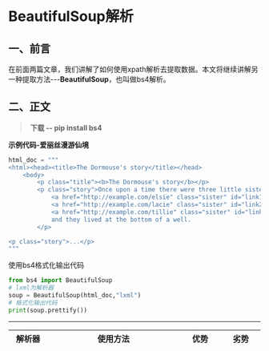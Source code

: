 # BeautifulSoup解析

## 一、前言

在前面两篇文章，我们讲解了如何使用xpath解析去提取数据。本文将继续讲解另一种提取方法---**BeautifulSoup**，也叫做bs4解析。

## 二、正文

> ​	**下载 -- pip install bs4**

**示例代码-爱丽丝漫游仙境**

~~~python
html_doc = """
<html><head><title>The Dormouse's story</title></head>
    <body>
        <p class="title"><b>The Dormouse's story</b></p>
        <p class="story">Once upon a time there were three little sisters; and their names were
            <a href="http://example.com/elsie" class="sister" id="link1">Elsie</a>,
            <a href="http://example.com/lacie" class="sister" id="link2">Lacie</a> and
            <a href="http://example.com/tillie" class="sister" id="link3">Tillie</a>;
            and they lived at the bottom of a well.
        </p>

<p class="story">...</p>
"""
~~~

使用bs4格式化输出代码

~~~ python
from bs4 import BeautifulSoup
# lxml为解析器
soup = BeautifulSoup(html_doc,"lxml")
# 格式化输出代码
print(soup.prettify())
~~~

------



| 解析器           | 使用方法                                                     | 优势                                                  | 劣势                                            |
| ---------------- | ------------------------------------------------------------ | ----------------------------------------------------- | ----------------------------------------------- |
| Python标准库     | `BeautifulSoup(markup, "html.parser")`                       | Python的内置标准库执行速度适中文档容错能力强          | Python 2.7.3 or 3.2.2)前 的版本中文档容错能力差 |
| lxml HTML 解析器 | `BeautifulSoup(markup, "lxml")`                              | 速度快文档容错能力强                                  | 需要安装C语言库                                 |
| lxml XML 解析器  | `BeautifulSoup(markup, ["lxml-xml"])``BeautifulSoup(markup, "xml")` | 速度快唯一支持XML的解析器                             | 需要安装C语言库                                 |
| html5lib         | `BeautifulSoup(markup, "html5lib")`                          | 最好的容错性以浏览器的方式解析文档生成HTML5格式的文档 | 速度慢不依赖外部扩展                            |

推荐使用lxml作为解析器,因为效率更高. 在Python2.7.3之前的版本和Python3中3.2.2之前的版本,必须安装lxml或html5lib, 因为那些Python版本的标准库中内置的HTML解析方法不够稳定.

## 浏览结构化数据的方法

~~~python
print(soup.title)
# <ittle>The Dormouse's story</title>

print(soup.title.name)
# u'title'

print(soup.title.string)
# u'The Dormouse's story'

print(soup.p)
# <p class="title"><b>The Dormouse's story</b></p>

print(soup.p['class'])
# u'title'

print(soup.a)
# <a class="sister" href="http://example.com/elsie" id="link1">Elsie</a>


print(soup.find(id="link3"))
# <a class="sister" href="http://example.com/tillie" id="link3">Tillie</a>

print(soup.find_all('a'))
# [<a class="sister" href="http://example.com/elsie" id="link1">Elsie</a>,
#  <a class="sister" href="http://example.com/lacie" id="link2">Lacie</a>,
#  <a class="sister" href="http://example.com/tillie" id="link3">Tillie</a>]
~~~

## 匹配所有a标签的href属性

~~~python
for link in soup.find_all("a"):
	print(link.get("href"))
# http://example.com/elsie
# http://example.com/lacie

# http://example.com/tillie
~~~

## 获取所有文本内容

~~~python
print(soup.get_text())
The Dormouse's story
The Dormouse's story
Once upon a time there were three little sisters; and their names were
            Elsie,
            Lacie and
            Tillie;
            and they lived at the bottom of a well.
...
~~~



### 遍历文档树

​	**以爱丽丝文档为例**

~~~ python
html_doc = """
<html><head><title>The Dormouse's story</title></head>
    <body>
        <p class="title"><b>The Dormouse's story</b></p>
        <p class="story">Once upon a time there were three little sisters; and their names were
            <a href="http://example.com/elsie" class="sister" id="link1">Elsie</a>,
            <a href="http://example.com/lacie" class="sister" id="link2">Lacie</a> and
            <a href="http://example.com/tillie" class="sister" id="link3">Tillie</a>;
            and they lived at the bottom of a well.
        </p>

<p class="story">...</p>
"""
~~~



#### 子节点

> 一个Tag可能包含多个字符串或其它的Tag,这些都是这个Tag的子节点.Beautiful Soup提供了许多操作和遍历子节点的属性.

​	---  操作文档树最简单的方法就是告诉它你想获取的tag的name.如果想获取 <head> 标签

~~~python
soup.head
>>> <head><title>The Dormouse's story</title></head>

soup.title
>>> <title>The Dormouse's story</title>
~~~

> 这是个获取tag的小窍门,可以在文档树的tag中多次调用这个方法.

​	---  下面的代码可以获取<body>标签中的第一个<p>标签:

~~~python
soup.body.p
>>> <p>The Dormouse's story</p>
~~~

> 通过点取属性的方式只能获得当前名字的第一个tag:

~~~python
soup.a
>>> <a class="sister" href="http://example.com/elsie" id="link1">Elsie</a>
~~~



#### 父节点

> 每个tag或字符串都有父节点:被包含在某个tag中

**parent**

通过 parent 属性来获取某个元素的父节点.在例子“爱丽丝”的文档中,<head>标签是<title>标签的父节点:

~~~ python
title_tag = soup.title
title_tag
# <title>The Dormouse's story</title>

title_tag.parent
# <head><title>The Dormouse's story</title></head>
~~~

#### 兄弟节点

> 看一段代码

~~~python
soup = BeautifulSoup("<a><b>text1</b><c>text2</c></b></a>")
print(soup.prettify())
# <html>
#     <body>
#         <a>
#            <b>
#             text1
#                </b>
#            <c>
#             text2
#                </c>
#         </a>
#     </body>
# </html>
~~~

​	---  因为<b>标签和<c>标签是同一层:他们是同一个元素的子节点,所以<b>和<c>可以被称为兄弟节点.一段文档以标准格式输出时,兄弟节点有相同的缩进级别.在代码中也可以使用这种关系

**next_sibling 和 previous_sibling**

> **在文档树中,使用 next_sibling 和 previous_sibling属性来查询兄弟节点:**

~~~ python
# 下一个兄弟节点
soup.b.next_sibling
>>> <c>text2</c>

# 上一个兄弟节点
soup.c.previous_sibling
>>> <b>text1</b>
~~~



### 搜索文档树

> Beautiful Soup定义了很多搜索方法,这里着重介绍2个: `find()` 和 `find_all()` .其它方法的参数和用法类似,请读者举一反三.

​	**依旧以爱丽丝文档为例**

~~~python
html_doc = """
<html><head><title>The Dormouse's story</title></head>
<body>
<p class="title"><b>The Dormouse's story</b></p>

<p class="story">Once upon a time there were three little sisters; and their names were
<a href="http://example.com/elsie" class="sister" id="link1">Elsie</a>,
<a href="http://example.com/lacie" class="sister" id="link2">Lacie</a> and
<a href="http://example.com/tillie" class="sister" id="link3">Tillie</a>;
and they lived at the bottom of a well.</p>

<p class="story">...</p>
"""
 
from bs4 import BeautifulSoup
soup = BeautifulSoup(html_doc, 'lxml')
~~~

#### 字符串

> 最简单的过滤器是字符串.在搜索方法中传入一个字符串参数,Beautiful Soup会查找与字符串完整匹配的内容,下面的例子用于查找文档中所有的<b>标签:

~~~python
soup.find_all('b')
>>> [<b>The Dormouse's story</b>]
~~~

#### 列表

> 如果传入列表参数,Beautiful Soup会将与列表中任一元素匹配的内容返回.下面代码找到文档中所有<a>标签和<b>标签:

~~~python
soup.find_all(["a", "b"])
# [<b>The Dormouse's story</b>,
#  <a class="sister" href="http://example.com/elsie" id="link1">Elsie</a>,
#  <a class="sister" href="http://example.com/lacie" id="link2">Lacie</a>,
#  <a class="sister" href="http://example.com/tillie" id="link3">Tillie</a>]
~~~

#### 按CSS搜索

> 按照CSS类名搜索tag的功能非常实用,但标识CSS类名的关键字 class在Python中是保留字,使用 class 做参数会导致语法错误.从Beautiful Soup的4.1.1版本开始,可以通过 class_ 参数搜索有指定

~~~python
soup.find_all("a", class_="sister")
# [<a class="sister" href="http://example.com/elsie" id="link1">Elsie</a>,
#  <a class="sister" href="http://example.com/lacie" id="link2">Lacie</a>,
#  <a class="sister" href="http://example.com/tillie" id="link3">Tillie</a>]
~~~

  ---   limit参数

> 文档树中有3个tag符合搜索条件,但结果只返回了2个,因为我们限制了返回数量:

~~~python
soup.find_all("a", limit=2)
# [<a class="sister" href="http://example.com/elsie" id="link1">Elsie</a>,
#  <a class="sister" href="http://example.com/lacie" id="link2">Lacie</a>]
~~~

#### css选择器

> Beautiful Soup支持大部分的CSS选择器 ， 在 Tag 或 BeautifulSoup 对象的 .select() 方法中传入字符串参数, 即可使用CSS选择器的语法找到tag:

~~~python
soup.select("title")
# [<title>The Dormouse's story</title>]

soup.select("p:nth-of-type(3)")
# [<p class="story">...</p>]
~~~

##### ---  通过tag标签逐层查找

~~~python
soup.select("body a")
# [<a class="sister" href="http://example.com/elsie" id="link1">Elsie</a>,
#  <a class="sister" href="http://example.com/lacie"  id="link2">Lacie</a>,
#  <a class="sister" href="http://example.com/tillie" id="link3">Tillie</a>]

soup.select("html head title")
# [<title>The Dormouse's story</title>]
~~~

##### ---  标签下的直接子标签

~~~python
soup.select("head > title")
# [<title>The Dormouse's story</title>]

soup.select("p > a")
# [<a class="sister" href="http://example.com/elsie" id="link1">Elsie</a>,
#  <a class="sister" href="http://example.com/lacie"  id="link2">Lacie</a>,
#  <a class="sister" href="http://example.com/tillie" id="link3">Tillie</a>]

soup.select("p > a:nth-of-type(2)")
# [<a class="sister" href="http://example.com/lacie" id="link2">Lacie</a>]

soup.select("p > #link1")
# [<a class="sister" href="http://example.com/elsie" id="link1">Elsie</a>]

soup.select("body > a")
# []
~~~

##### --- 通过css类名查找

~~~python
soup.select(".sister")
# [<a class="sister" href="http://example.com/elsie" id="link1">Elsie</a>,
#  <a class="sister" href="http://example.com/lacie" id="link2">Lacie</a>,
#  <a class="sister" href="http://example.com/tillie" id="link3">Tillie</a>]

soup.select("[class~=sister]")
# [<a class="sister" href="http://example.com/elsie" id="link1">Elsie</a>,
#  <a class="sister" href="http://example.com/lacie" id="link2">Lacie</a>,
#  <a class="sister" href="http://example.com/tillie" id="link3">Tillie</a>]
~~~

##### --- 通过tag的id查找

~~~python
soup.select("#link1")
# [<a class="sister" href="http://example.com/elsie" id="link1">Elsie</a>]

soup.select("a#link2")
# [<a class="sister" href="http://example.com/lacie" id="link2">Lacie</a>]
~~~



## 三、结语

本文的示例放在了我的个人仓库

 [Python爬虫之路](https://github.com/rosyrain/spider-course)  `https://github.com/rosyrain/spider-course` 

lesson10下面，除了上面的示例，还有一个以 `堆糖` 图片网站为例的BeautifulSoup解析获取图片的示例。欢迎各位**Follow/Star/Fork**  ( •̀ ω •́ )✧

通过堆糖的示例，你可以尝试获取 `https://www.fabiaoqing.com/biaoqing` 的前三页图片。


<hr>

​	有任何问题欢迎大家的评论和指正。再次声明，本专栏只做技术探讨，严谨商用，恶意攻击等。

这是我的 GitHub 主页：[Rosyrain (github.com)](https://github.com/Rosyrain)  `https://github.com/rosyrain`，里面有一些我学习时候的笔记或者代码。本专栏的文档和源码存到spider-course的仓库下。

欢迎大家**Follow/Star/Fork**三连。